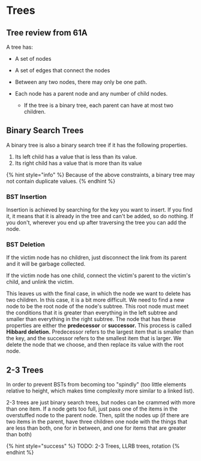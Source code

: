 # Trees

## Tree review from 61A

A tree has:

* A set of nodes
* A set of edges that connect the nodes
* Between any two nodes, there may only be one path.
* Each node has a parent node and any number of child nodes.

  * If the tree is a binary tree, each parent can have at most two children.

## Binary Search Trees

A binary tree is also a binary search tree if it has the following properties.

1. Its left child has a value that is less than its value.
2. Its right child has a value that is more than its value

{% hint style="info" %}
Because of the above constraints, a binary tree may not contain duplicate values.
{% endhint %}

### BST Insertion

Insertion is achieved by searching for the key you want to insert. If you find it, it means that it is already in the tree and can't be added, so do nothing. If you don't, wherever you end up after traversing the tree you can add the node.

### BST Deletion

If the victim node has no children, just disconnect the link from its parent and it will be garbage collected.

If the victim node has one child, connect the victim's parent to the victim's child, and unlink the victim.

This leaves us with the final case, in which the node we want to delete has two children. In this case, it is a bit more difficult. We need to find a new node to be the root node of the node's subtree. This root node must meet the conditions that it is greater than everything in the left subtree and smaller than everything in the right subtree. The node that has these properties are either the **predecessor** or **successor.** This process is called **Hibbard deletion.** Predecessor refers to the largest item that is smaller than the key, and the successor refers to the smallest item that is larger. We delete the node that we choose, and then replace its value with the root node.

## 2-3 Trees

In order to prevent BSTs from becoming too "spindly" \(too little elements relative to height, which makes time complexity more similar to a linked list\).

2-3 trees are just binary search trees, but nodes can be crammed with more than one item.  If a node gets too full, just pass one of the items in the overstuffed node to the parent node. Then, split the nodes up \(if there are two items in the parent, have three children one node with the things that are less than both, one for in between, and one for items that are greater than both\)



{% hint style="success" %}
TODO: 2-3 Trees, LLRB trees, rotation
{% endhint %}

